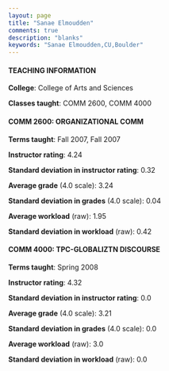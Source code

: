 ```yaml
---
layout: page
title: "Sanae Elmoudden" 
comments: true
description: "blanks"
keywords: "Sanae Elmoudden,CU,Boulder"
---
```

<head>
<script src="https://ajax.googleapis.com/ajax/libs/jquery/2.1.3/jquery.min.js"></script>
<script src="https://dl.dropboxusercontent.com/s/pc42nxpaw1ea4o9/highcharts.js?dl=0"></script>
<!-- <script src="../assets/js/highcharts.js"></script> -->
<style type="text/css">@font-face {
	font-family: "Bebas Neue";
	src: url(https://www.filehosting.org/file/details/544349/BebasNeue Regular.otf) format("opentype");
	}
	h1.Bebas { 
		font-family: "Bebas Neue", Verdana, Tahoma;
	}
</style>
</head>
	   
#### TEACHING INFORMATION

**College**: College of Arts and Sciences

**Classes taught**: COMM 2600, COMM 4000

#### COMM 2600: ORGANIZATIONAL COMM

**Terms taught**: Fall 2007, Fall 2007

**Instructor rating**: 4.24

**Standard deviation in instructor rating**: 0.32

**Average grade** (4.0 scale): 3.24

**Standard deviation in grades** (4.0 scale): 0.04

**Average workload** (raw): 1.95

**Standard deviation in workload** (raw): 0.42

#### COMM 4000: TPC-GLOBALIZTN DISCOURSE

**Terms taught**: Spring 2008

**Instructor rating**: 4.32

**Standard deviation in instructor rating**: 0.0

**Average grade** (4.0 scale): 3.21

**Standard deviation in grades** (4.0 scale): 0.0

**Average workload** (raw): 3.0

**Standard deviation in workload** (raw): 0.0

